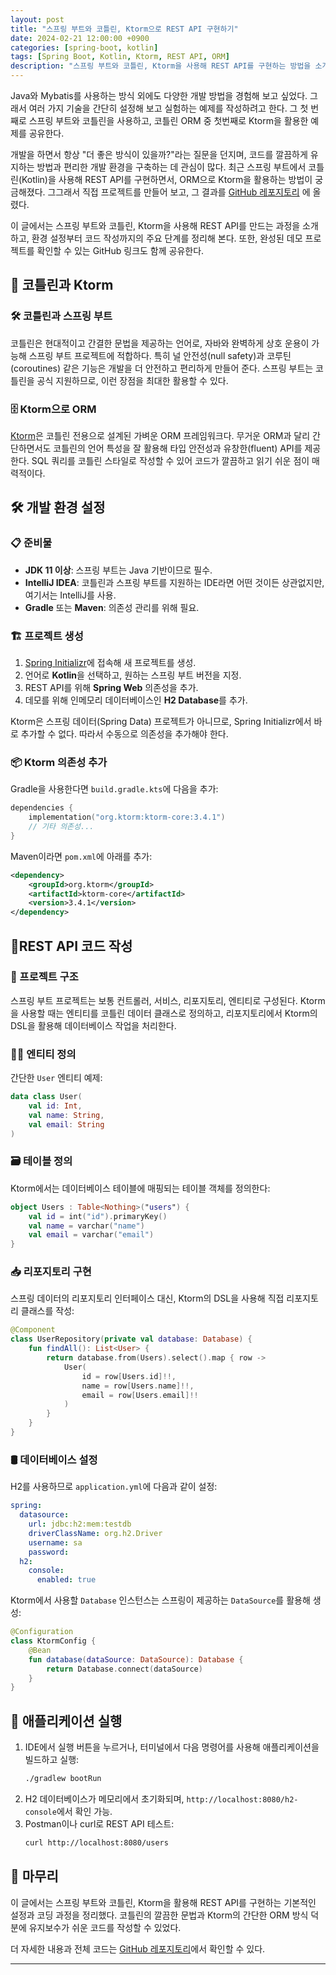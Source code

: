```yaml
---
layout: post
title: "스프링 부트와 코틀린, Ktorm으로 REST API 구현하기"
date: 2024-02-21 12:00:00 +0900
categories: [spring-boot, kotlin]
tags: [Spring Boot, Kotlin, Ktorm, REST API, ORM]
description: "스프링 부트와 코틀린, Ktorm을 사용해 REST API를 구현하는 방법을 소개하며, 프로젝트 설정부터 코드 작성 및 실행까지의 과정을 정리하고 GitHub 레포지토리를 공유한다."
---
```


Java와 Mybatis를 사용하는 방식 외에도 다양한 개발 방법을 경험해 보고 싶었다. 그래서 여러 가지 기술을 간단히 설정해 보고 실험하는 예제를 작성하려고 한다. 그 첫 번째로 스프링 부트와 코틀린을 사용하고, 코틀린 ORM 중 첫번째로 Ktorm을 활용한 예제를 공유한다.

개발을 하면서 항상 "더 좋은 방식이 있을까?"라는 질문을 던지며, 코드를 깔끔하게 유지하는 방법과 편리한 개발 환경을 구축하는 데 관심이 많다. 최근 스프링 부트에서 코틀린(Kotlin)을 사용해 REST API를 구현하면서, ORM으로 Ktorm을 활용하는 방법이 궁금해졌다. 그그래서 직접 프로젝트를 만들어 보고, 그 결과를 <a href="https://github.com/keumhwanmoon/springboot-kotlin-ktorm-demo" target="_blank" rel="noopener noreferrer">GitHub 레포지토리</a>
에 올렸다.

이 글에서는 스프링 부트와 코틀린, Ktorm을 사용해 REST API를 만드는 과정을 소개하고, 환경 설정부터 코드 작성까지의 주요 단계를 정리해 본다. 또한, 완성된 데모 프로젝트를 확인할 수 있는 GitHub 링크도 함께 공유한다.

## 🤔 코틀린과 Ktorm

### 🛠️ 코틀린과 스프링 부트
코틀린은 현대적이고 간결한 문법을 제공하는 언어로, 자바와 완벽하게 상호 운용이 가능해 스프링 부트 프로젝트에 적합하다. 특히 널 안전성(null safety)과 코루틴(coroutines) 같은 기능은 개발을 더 안전하고 편리하게 만들어 준다. 스프링 부트는 코틀린을 공식 지원하므로, 이런 장점을 최대한 활용할 수 있다.

### 🗄️ Ktorm으로 ORM
<a href="https://www.ktorm.org/" target="_blank" rel="noopener noreferrer">Ktorm</a>은 코틀린 전용으로 설계된 가벼운 ORM 프레임워크다. 무거운 ORM과 달리 간단하면서도 코틀린의 언어 특성을 잘 활용해 타입 안전성과 유창한(fluent) API를 제공한다. SQL 쿼리를 코틀린 스타일로 작성할 수 있어 코드가 깔끔하고 읽기 쉬운 점이 매력적이다.

## 🛠️ 개발 환경 설정

### 📋 준비물
- **JDK 11 이상**: 스프링 부트는 Java 기반이므로 필수.
- **IntelliJ IDEA**: 코틀린과 스프링 부트를 지원하는 IDE라면 어떤 것이든 상관없지만, 여기서는 IntelliJ를 사용.
- **Gradle** 또는 **Maven**: 의존성 관리를 위해 필요.

### 🏗️ 프로젝트 생성
1. [Spring Initializr](https://start.spring.io/)에 접속해 새 프로젝트를 생성.
2. 언어로 **Kotlin**을 선택하고, 원하는 스프링 부트 버전을 지정.
3. REST API를 위해 **Spring Web** 의존성을 추가.
4. 데모를 위해 인메모리 데이터베이스인 **H2 Database**를 추가.

Ktorm은 스프링 데이터(Spring Data) 프로젝트가 아니므로, Spring Initializr에서 바로 추가할 수 없다. 따라서 수동으로 의존성을 추가해야 한다.

### 📦 Ktorm 의존성 추가
Gradle을 사용한다면 `build.gradle.kts`에 다음을 추가:

```kotlin
dependencies {
    implementation("org.ktorm:ktorm-core:3.4.1")
    // 기타 의존성...
}
```

Maven이라면 `pom.xml`에 아래를 추가:

```xml
<dependency>
    <groupId>org.ktorm</groupId>
    <artifactId>ktorm-core</artifactId>
    <version>3.4.1</version>
</dependency>
```

## 📝REST API 코드 작성

### 📂 프로젝트 구조
스프링 부트 프로젝트는 보통 컨트롤러, 서비스, 리포지토리, 엔티티로 구성된다. Ktorm을 사용할 때는 엔티티를 코틀린 데이터 클래스로 정의하고, 리포지토리에서 Ktorm의 DSL을 활용해 데이터베이스 작업을 처리한다.

### 🧑‍💼 엔티티 정의
간단한 `User` 엔티티 예제:

```kotlin
data class User(
    val id: Int,
    val name: String,
    val email: String
)
```

### 🗃️ 테이블 정의
Ktorm에서는 데이터베이스 테이블에 매핑되는 테이블 객체를 정의한다:

```kotlin
object Users : Table<Nothing>("users") {
    val id = int("id").primaryKey()
    val name = varchar("name")
    val email = varchar("email")
}
```

### 📥 리포지토리 구현
스프링 데이터의 리포지토리 인터페이스 대신, Ktorm의 DSL을 사용해 직접 리포지토리 클래스를 작성:

```kotlin
@Component
class UserRepository(private val database: Database) {
    fun findAll(): List<User> {
        return database.from(Users).select().map { row ->
            User(
                id = row[Users.id]!!,
                name = row[Users.name]!!,
                email = row[Users.email]!!
            )
        }
    }
}
```

### 🛢️ 데이터베이스 설정
H2를 사용하므로 `application.yml`에 다음과 같이 설정:

```yaml
spring:
  datasource:
    url: jdbc:h2:mem:testdb
    driverClassName: org.h2.Driver
    username: sa
    password:
  h2:
    console:
      enabled: true
```

Ktorm에서 사용할 `Database` 인스턴스는 스프링이 제공하는 `DataSource`를 활용해 생성:

```kotlin
@Configuration
class KtormConfig {
    @Bean
    fun database(dataSource: DataSource): Database {
        return Database.connect(dataSource)
    }
}
```

## 🚀 애플리케이션 실행

1. IDE에서 실행 버튼을 누르거나, 터미널에서 다음 명령어를 사용해 애플리케이션을 빌드하고 실행:
   ```bash
   ./gradlew bootRun
   ```
2. H2 데이터베이스가 메모리에서 초기화되며, `http://localhost:8080/h2-console`에서 확인 가능.
3. Postman이나 curl로 REST API 테스트:
   ```bash
   curl http://localhost:8080/users
   ```

## 🏁 마무리

이 글에서는 스프링 부트와 코틀린, Ktorm을 활용해 REST API를 구현하는 기본적인 설정과 코딩 과정을 정리했다. 코틀린의 깔끔한 문법과 Ktorm의 간단한 ORM 방식 덕분에 유지보수가 쉬운 코드를 작성할 수 있었다.

더 자세한 내용과 전체 코드는 [GitHub 레포지토리](https://github.com/keumhwanmoon/springboot-kotlin-ktorm-demo)에서 확인할 수 있다.

---